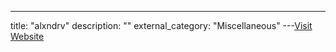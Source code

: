 ---
title: "alxndrv"
description: ""
external_category: "Miscellaneous"
---[Visit Website](https://github.com/alxndrv)


